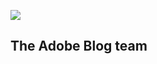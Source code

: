 ![](https://hlx.blob.core.windows.net/external/daca205cceb48c04e21d6f0073d2b8af2fbae523)

## The Adobe Blog team



